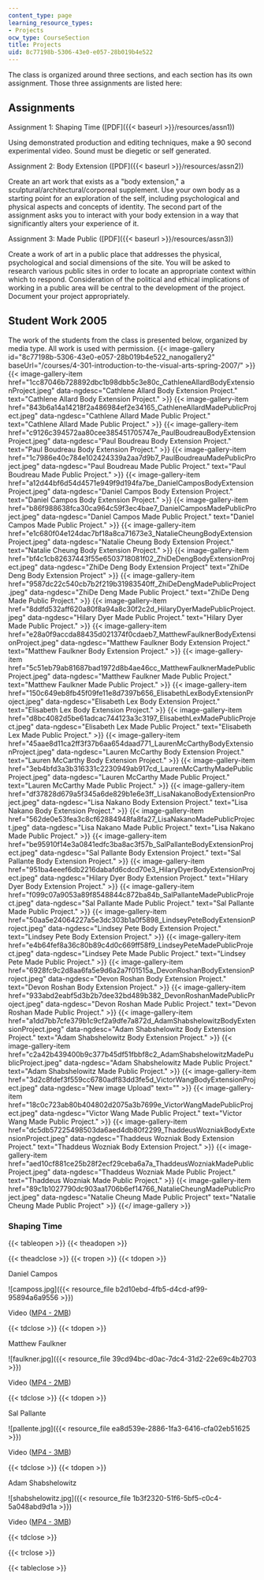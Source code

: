 ```yaml
---
content_type: page
learning_resource_types:
- Projects
ocw_type: CourseSection
title: Projects
uid: 8c77198b-5306-43e0-e057-28b019b4e522
---
```


The class is organized around three sections, and each section has its own assignment. Those three assignments are listed here:

Assignments
-----------

Assignment 1: Shaping Time ([PDF]({{< baseurl >}}/resources/assn1))

Using demonstrated production and editing techniques, make a 90 second experimental video. Sound must be diegetic or self generated.

Assignment 2: Body Extension ([PDF]({{< baseurl >}}/resources/assn2))

Create an art work that exists as a "body extension," a sculptural/architectural/corporeal supplement. Use your own body as a starting point for an exploration of the self, including psychological and physical aspects and concepts of identity. The second part of the assignment asks you to interact with your body extension in a way that significantly alters your experience of it.

Assignment 3: Made Public ([PDF]({{< baseurl >}}/resources/assn3))

Create a work of art in a public place that addresses the physical, psychological and social dimensions of the site. You will be asked to research various public sites in order to locate an appropriate context within which to respond. Consideration of the political and ethical implications of working in a public area will be central to the development of the project. Document your project appropriately.

Student Work 2005
-----------------

The work of the students from the class is presented below, organized by media type. All work is used with permission.
{{< image-gallery id="8c77198b-5306-43e0-e057-28b019b4e522_nanogallery2" baseUrl="/courses/4-301-introduction-to-the-visual-arts-spring-2007/" >}}
{{< image-gallery-item href="1cc87046b728892dbc1b98dbb5c3e80c_CathleneAllardBodyExtensionProject.jpeg" data-ngdesc="Cathlene Allard Body Extension Project." text="Cathlene Allard Body Extension Project." >}}
{{< image-gallery-item href="843b6a14a14218f2a486984ef2e34165_CathleneAllardMadePublicProject.jpeg" data-ngdesc="Cathlene Allard Made Public Project." text="Cathlene Allard Made Public Project." >}}
{{< image-gallery-item href="c9126c394572aa80cee385451705747e_PaulBoudreauBodyExtensionProject.jpeg" data-ngdesc="Paul Boudreau Body Extension Project." text="Paul Boudreau Body Extension Project." >}}
{{< image-gallery-item href="1c7986e40c784e102424339a2aa7d9b7_PaulBoudreauMadePublicProject.jpeg" data-ngdesc="Paul Boudreau Made Public Project." text="Paul Boudreau Made Public Project." >}}
{{< image-gallery-item href="a12d44bf6d54d4571e949f9d194fa7be_DanielCamposBodyExtensionProject.jpeg" data-ngdesc="Daniel Campos Body Extension Project." text="Daniel Campos Body Extension Project." >}}
{{< image-gallery-item href="b86f988638fca30ca964c59f3ec4bae7_DanielCamposMadePublicProject.jpeg" data-ngdesc="Daniel Campos Made Public Project." text="Daniel Campos Made Public Project." >}}
{{< image-gallery-item href="e1c680f04e124dac7bf18a8ca71673e3_NatalieCheungBodyExtensionProject.jpeg" data-ngdesc="Natalie Cheung Body Extension Project." text="Natalie Cheung Body Extension Project." >}}
{{< image-gallery-item href="bf4c1cb82637443f55e6503718081f02_ZhiDeDengBodyExtensionProject.jpeg" data-ngdesc="ZhiDe Deng Body Extension Project" text="ZhiDe Deng Body Extension Project" >}}
{{< image-gallery-item href="9587dc22c540cb7b2f219b31983540ff_ZhiDeDengMadePublicProject.jpeg" data-ngdesc="ZhiDe Deng Made Public Project." text="ZhiDe Deng Made Public Project." >}}
{{< image-gallery-item href="8ddfd532aff620a80f8a94a8c30f2c2d_HilaryDyerMadePublicProject.jpeg" data-ngdesc="Hilary Dyer Made Public Project." text="Hilary Dyer Made Public Project." >}}
{{< image-gallery-item href="e28a0f9accda88435d021374f0cdaeb7_MatthewFaulknerBodyExtensionProject.jpeg" data-ngdesc="Matthew Faulkner Body Extension Project." text="Matthew Faulkner Body Extension Project." >}}
{{< image-gallery-item href="5c51eb79ab81687bad1972d8b4ae46cc_MatthewFaulknerMadePublicProject.jpeg" data-ngdesc="Matthew Faulkner Made Public Project." text="Matthew Faulkner Made Public Project." >}}
{{< image-gallery-item href="150c649eb8fb45f09fe11e8d7397b656_ElisabethLexBodyExtensionProject.jpeg" data-ngdesc="Elisabeth Lex Body Extension Project." text="Elisabeth Lex Body Extension Project." >}}
{{< image-gallery-item href="d8bc4082d5be61adcac744123a3c3197_ElisabethLexMadePublicProject.jpeg" data-ngdesc="Elisabeth Lex Made Public Project." text="Elisabeth Lex Made Public Project." >}}
{{< image-gallery-item href="45aae8d11ca2ff3f37b6aa654daad771_LaurenMcCarthyBodyExtensionProject.jpeg" data-ngdesc="Lauren McCarthy Body Extension Project." text="Lauren McCarthy Body Extension Project." >}}
{{< image-gallery-item href="3eb4bfd3a3b316331c2230949ab917cd_LaurenMcCarthyMadePublicProject.jpeg" data-ngdesc="Lauren McCarthy Made Public Project." text="Lauren McCarthy Made Public Project." >}}
{{< image-gallery-item href="df37828d679a5f345a6de829b1e6e3ff_LisaNakanoBodyExtensionProject.jpeg" data-ngdesc="Lisa Nakano Body Extension Project." text="Lisa Nakano Body Extension Project." >}}
{{< image-gallery-item href="562de0e53fea3c8cf62884948fa8fa27_LisaNakanoMadePublicProject.jpeg" data-ngdesc="Lisa Nakano Made Public Project." text="Lisa Nakano Made Public Project." >}}
{{< image-gallery-item href="be95910f14e3a0841edfc3ba8ac3f57b_SalPallanteBodyExtensionProject.jpeg" data-ngdesc="Sal Pallante Body Extension Project." text="Sal Pallante Body Extension Project." >}}
{{< image-gallery-item href="951ba4eeef6db2216dabafd6cdcd70e3_HilaryDyerBodyExtensionProject.jpeg" data-ngdesc="Hilary Dyer Body Extension Project." text="Hilary Dyer Body Extension Project." >}}
{{< image-gallery-item href="f099c07a9053a89f8548844c872ba84b_SalPallanteMadePublicProject.jpeg" data-ngdesc="Sal Pallante Made Public Project." text="Sal Pallante Made Public Project." >}}
{{< image-gallery-item href="50aa5e24064227a5e3dc303b1a0f5898_LindseyPeteBodyExtensionProject.jpeg" data-ngdesc="Lindsey Pete Body Extension Project." text="Lindsey Pete Body Extension Project." >}}
{{< image-gallery-item href="e4b64fef8a36c80b89c4d0c669ff58f9_LindseyPeteMadePublicProject.jpeg" data-ngdesc="Lindsey Pete Made Public Project." text="Lindsey Pete Made Public Project." >}}
{{< image-gallery-item href="6928fc9c2d8aa6fa5e9d6a2a7f01515a_DevonRoshanBodyExtensionProject.jpeg" data-ngdesc="Devon Roshan Body Extension Project." text="Devon Roshan Body Extension Project." >}}
{{< image-gallery-item href="933abd2eabf5d3b2b7dee32bd489b382_DevonRoshanMadePublicProject.jpeg" data-ngdesc="Devon Roshan Made Public Project." text="Devon Roshan Made Public Project." >}}
{{< image-gallery-item href="a1dd7bb7cfe379b1c9cf2a9dfe7a872d_AdamShabshelowitzBodyExtensionProject.jpeg" data-ngdesc="Adam Shabshelowitz Body Extension Project." text="Adam Shabshelowitz Body Extension Project." >}}
{{< image-gallery-item href="c2a42b439400b9c377b45df51fbbf8c2_AdamShabshelowitzMadePublicProject.jpeg" data-ngdesc="Adam Shabshelowitz Made Public Project." text="Adam Shabshelowitz Made Public Project." >}}
{{< image-gallery-item href="3d2c8fdef3f559cc6780adf83dd3fe5d_VictorWangBodyExtensionProject.jpeg" data-ngdesc="New image Upload" text="" >}}
{{< image-gallery-item href="18c0c723ab80b404802d2075a3b7699e_VictorWangMadePublicProject.jpeg" data-ngdesc="Victor Wang Made Public Project." text="Victor Wang Made Public Project." >}}
{{< image-gallery-item href="dc5db57225498503da6aed4db80f2299_ThaddeusWozniakBodyExtensionProject.jpeg" data-ngdesc="Thaddeus Wozniak Body Extension Project." text="Thaddeus Wozniak Body Extension Project." >}}
{{< image-gallery-item href="aed10cf881ce25b28f2ecf29ceba6a7a_ThaddeusWozniakMadePublicProject.jpeg" data-ngdesc="Thaddeus Wozniak Made Public Project." text="Thaddeus Wozniak Made Public Project." >}}
{{< image-gallery-item href="89c1b1027790dc903aa1706b6ef14766_NatalieCheungMadePublicProject.jpeg" data-ngdesc="Natalie Cheung Made Public Project" text="Natalie Cheung Made Public Project" >}}
{{</ image-gallery >}}
### Shaping Time

{{< tableopen >}}
{{< theadopen >}}

{{< theadclose >}}
{{< tropen >}}
{{< tdopen >}}


Daniel Campos

![camposs.jpg]({{< resource_file b2d10ebd-4fb5-d4cd-af99-95894a6a9556 >}})

Video ([MP4 - 2MB](http://www.archive.org/download/MIT4.301F05/ocw-4.301-camposs-220k.mp4))


{{< tdclose >}}
{{< tdopen >}}


Matthew Faulkner

![faulkner.jpg]({{< resource_file 39cd94bc-d0ac-7dc4-31d2-22e69c4b2703 >}})

Video ([MP4 - 2MB](http://www.archive.org/download/MIT4.301F05/ocw-4.301-faulkner-220k.mp4))


{{< tdclose >}}
{{< tdopen >}}


Sal Pallante

![pallente.jpg]({{< resource_file ea8d539e-2886-1fa3-6416-cfa02eb51625 >}})

Video ([MP4 - 3MB](http://www.archive.org/download/MIT4.301F05/ocw-4.301-pallente-220k.mp4))


{{< tdclose >}}
{{< tdopen >}}


Adam Shabshelowitz

![shabshelowitz.jpg]({{< resource_file 1b3f2320-51f6-5bf5-c0c4-5a048abd9d1a >}})

Video ([MP4 - 3MB](http://www.archive.org/download/MIT4.301F05/ocw-4.301-shabshelowitz-220k.mp4))


{{< tdclose >}}

{{< trclose >}}

{{< tableclose >}}